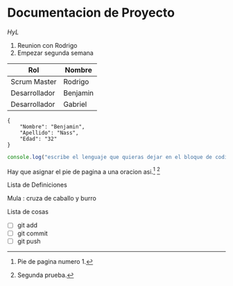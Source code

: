 # Documentacion de Proyecto
*HyL*

1. Reunion con Rodrigo
2. Empezar segunda semana

| Rol| Nombre|
| --------- | ---------- |
| Scrum Master | Rodrigo |
| Desarrollador | Benjamin |
| Desarrollador | Gabriel |

```
{
    "Nombre": "Benjamin",
    "Apellido": "Nass",
    "Edad": "32"
}
```
```javascript
console.log("escribe el lenguaje que quieras dejar en el bloque de codigo")
```

Hay que asignar el pie de pagina a una oracion asi.[^1] [^2]
[^1]: Pie de pagina numero 1.
[^2]: Segunda prueba.

Lista de Definiciones

Mula
: cruza de caballo y burro

Lista de cosas
- [ ] git add
- [ ] git commit
- [ ] git push